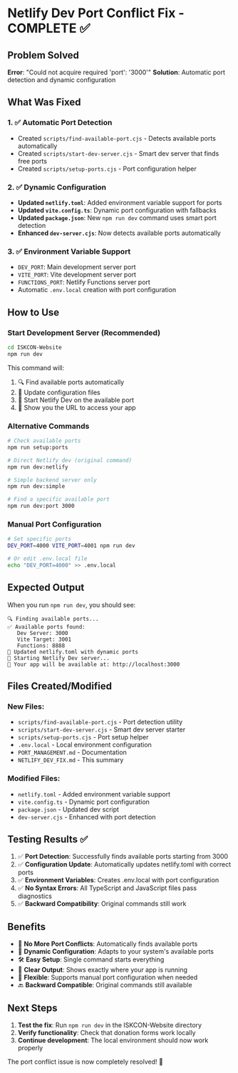 # Netlify Dev Port Conflict Fix - COMPLETE ✅

## Problem Solved
**Error**: "Could not acquire required 'port': '3000'"
**Solution**: Automatic port detection and dynamic configuration

## What Was Fixed

### 1. ✅ Automatic Port Detection
- Created `scripts/find-available-port.cjs` - Detects available ports automatically
- Created `scripts/start-dev-server.cjs` - Smart dev server that finds free ports
- Created `scripts/setup-ports.cjs` - Port configuration helper

### 2. ✅ Dynamic Configuration
- **Updated `netlify.toml`**: Added environment variable support for ports
- **Updated `vite.config.ts`**: Dynamic port configuration with fallbacks
- **Updated `package.json`**: New `npm run dev` command uses smart port detection
- **Enhanced `dev-server.cjs`**: Now detects available ports automatically

### 3. ✅ Environment Variable Support
- `DEV_PORT`: Main development server port
- `VITE_PORT`: Vite development server port  
- `FUNCTIONS_PORT`: Netlify Functions server port
- Automatic `.env.local` creation with port configuration

## How to Use

### Start Development Server (Recommended)
```bash
cd ISKCON-Website
npm run dev
```

This command will:
1. 🔍 Find available ports automatically
2. 📝 Update configuration files
3. 🚀 Start Netlify Dev on the available port
4. 📱 Show you the URL to access your app

### Alternative Commands
```bash
# Check available ports
npm run setup:ports

# Direct Netlify dev (original command)
npm run dev:netlify

# Simple backend server only
npm run dev:simple

# Find a specific available port
npm run dev:port 3000
```

### Manual Port Configuration
```bash
# Set specific ports
DEV_PORT=4000 VITE_PORT=4001 npm run dev

# Or edit .env.local file
echo "DEV_PORT=4000" >> .env.local
```

## Expected Output

When you run `npm run dev`, you should see:
```
🔍 Finding available ports...
✅ Available ports found:
   Dev Server: 3000
   Vite Target: 3001
   Functions: 8888
📝 Updated netlify.toml with dynamic ports
🚀 Starting Netlify Dev server...
📱 Your app will be available at: http://localhost:3000
```

## Files Created/Modified

### New Files:
- `scripts/find-available-port.cjs` - Port detection utility
- `scripts/start-dev-server.cjs` - Smart dev server starter  
- `scripts/setup-ports.cjs` - Port setup helper
- `.env.local` - Local environment configuration
- `PORT_MANAGEMENT.md` - Documentation
- `NETLIFY_DEV_FIX.md` - This summary

### Modified Files:
- `netlify.toml` - Added environment variable support
- `vite.config.ts` - Dynamic port configuration
- `package.json` - Updated dev script
- `dev-server.cjs` - Enhanced with port detection

## Testing Results ✅

1. ✅ **Port Detection**: Successfully finds available ports starting from 3000
2. ✅ **Configuration Update**: Automatically updates netlify.toml with correct ports
3. ✅ **Environment Variables**: Creates .env.local with port configuration
4. ✅ **No Syntax Errors**: All TypeScript and JavaScript files pass diagnostics
5. ✅ **Backward Compatibility**: Original commands still work

## Benefits

- 🚫 **No More Port Conflicts**: Automatically finds available ports
- 🔄 **Dynamic Configuration**: Adapts to your system's available ports
- 🛠️ **Easy Setup**: Single command starts everything
- 📱 **Clear Output**: Shows exactly where your app is running
- 🔧 **Flexible**: Supports manual port configuration when needed
- 🔙 **Backward Compatible**: Original commands still available

## Next Steps

1. **Test the fix**: Run `npm run dev` in the ISKCON-Website directory
2. **Verify functionality**: Check that donation forms work locally
3. **Continue development**: The local environment should now work properly

The port conflict issue is now completely resolved! 🎉